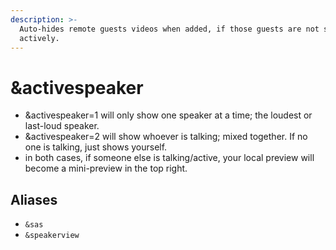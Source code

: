 ```yaml
---
description: >-
  Auto-hides remote guests videos when added, if those guests are not speaking
  actively.
---
```


# \&activespeaker

* \&activespeaker=1 will only show one speaker at a time; the loudest or last-loud speaker.
* \&activespeaker=2 will show whoever is talking; mixed together. If no one is talking, just shows yourself.
* in both cases, if someone else is talking/active, your local preview will become a mini-preview in the top right.

## Aliases

* `&sas`
* `&speakerview`
